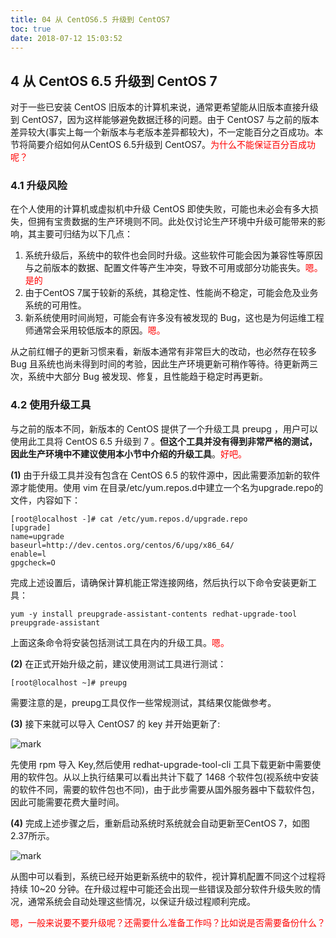 ```yaml
---
title: 04 从 CentOS6.5 升级到 CentOS7
toc: true
date: 2018-07-12 15:03:52
---
```


## 4 从 CentOS 6.5 升级到 CentOS 7

对于一些已安装 CentOS 旧版本的计算机来说，通常更希望能从旧版本直接升级到 CentOS7，因为这样能够避免数据迁移的问题。由于 CentOS7 与之前的版本差异较大(事实上每一个新版本与老版本差异都较大)，不一定能百分之百成功。本节将简要介绍如何从CentOS 6.5升级到 CentOS7。<span style="color:red;">为什么不能保证百分百成功呢？</span>

### 4.1 升级风险

在个人使用的计算机或虚拟机中升级 CentOS 即使失败，可能也未必会有多大损失，但拥有宝贵数据的生产环境则不同。此处仅讨论生产环境中升级可能带来的影响，其主要可归结为以下几点：

1. 系统升级后，系统中的软件也会同时升级。这些软件可能会因为兼容性等原因与之前版本的数据、配置文件等产生冲突，导致不可用或部分功能丧失。<span style="color:red;">嗯。是的</span>
2. 由于CentOS 7属于较新的系统，其稳定性、性能尚不稳定，可能会危及业务系统的可用性。
3. 新系统使用时间尚短，可能会有许多没有被发现的 Bug，这也是为何运维工程师通常会采用较低版本的原因。<span style="color:red;">嗯。</span>

从之前红帽子的更新习惯来看，新版本通常有非常巨大的改动，也必然存在较多 Bug 且系统也尚未得到时间的考验，因此生产环境更新可稍作等待。待更新两三次，系统中大部分 Bug 被发现、修复，且性能趋于稳定时再更新。

### 4.2 使用升级工具

与之前的版本不同，新版本的 CentOS 提供了一个升级工具 preupg ，用户可以使用此工具将 CentOS 6.5 升级到 7 。**但这个工具并没有得到非常严格的测试，因此生产环境中不建议使用本小节中介绍的升级工具**。<span style="color:red;">好吧。</span>

**(1)** 由于升级工具并没有包含在 CentOS 6.5 的软件源中，因此需要添加新的软件源才能使用。使用 vim 在目录/etc/yum.repos.d中建立一个名为upgrade.repo的文件，内容如下：

```
[root@localhost -]# cat /etc/yum.repos.d/upgrade.repo
[upgrade]
name=upgrade
baseurl=http://dev.centos.org/centos/6/upg/x86_64/
enable=l
gpgcheck=O
```

完成上述设置后，请确保计算机能正常连接网络，然后执行以下命令安装更新工具：

```
yum -y install preupgrade-assistant-contents redhat-upgrade-tool preupgrade-assistant
```

上面这条命令将安装包括测试工具在内的升级工具。<span style="color:red;">嗯。</span>

**(2)** 在正式开始升级之前，建议使用测试工具进行测试：

```
[root@localhost ~]# preupg
```

需要注意的是，preupg工具仅作一些常规测试，其结果仅能做参考。

**(3)** 接下来就可以导入 CentOS7 的 key 并开始更新了:

![mark](http://images.iterate.site/blog/image/180712/K65H0Af1eG.png?imageslim)

先使用 rpm 导入 Key,然后使用 redhat-upgrade-tool-cli 工具下载更新中需要使用的软件包。从以上执行结果可以看出共计下载了 1468 个软件包(视系统中安装的软件不同，需要的软件包也不同)，由于此步需要从国外服务器中下载软件包，因此可能需要花费大量时间。

**(4)** 完成上述步骤之后，重新启动系统时系统就会自动更新至CentOS 7，如图2.37所示。

![mark](http://images.iterate.site/blog/image/180712/eJmg8A9jLI.png?imageslim)

从图中可以看到，系统已经开始更新系统中的软件，视计算机配置不同这个过程将持续 10~20 分钟。在升级过程中可能还会出现一些错误及部分软件升级失败的情况，通常系统会自动处理这些情况，以保证升级过程顺利完成。

<span style="color:red;">嗯，一般来说要不要升级呢？还需要什么准备工作吗？比如说是否需要备份什么？</span>
